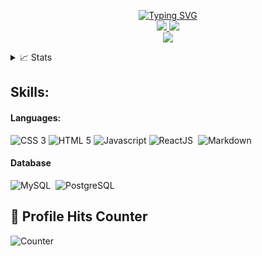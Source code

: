 <p align="center">
<a href="https://github.com/maranathaadesanya">
    <img src="https://readme-typing-svg.demolab.com?font=Georgia&size=18&duration=2000&pause=100&multiline=true&width=500&height=80&lines=Abraham+Kanime;Software+Engineer+%7C+Frontend+Engingeer" alt="Typing SVG" />
</a>
<br/>

<a href="https://www.linkedin.com/in/abraham-kanime-1053b2a4?utm_source=share&utm_campaign=share_via&utm_content=profile&utm_medium=android_app">
    <img src="https://img.shields.io/badge/-Linkedin-blue?style=flat-square&logo=linkedin">
</a>

<a href="mailto:abramkanime@gmail.com">
    <img src="https://img.shields.io/badge/-Email-red?style=flat-square&logo=gmail&logoColor=white">
</a>
  
<br/>

<a href="https://github.com/AbramKanime">
    <img src="https://github-stats-alpha.vercel.app/api?username=maranathaadesanya&cc=22272e&tc=37BCF6&ic=fff&bc=0000">
</a>

<details>
<summary>📈 Stats</summary>
<br>
My Github Stats

![](http://github-profile-summary-cards.vercel.app/api/cards/profile-details?username=AbramKanime&theme=dracula) 

![](http://github-profile-summary-cards.vercel.app/api/cards/repos-per-language?username=AbramKanime&theme=dracula) 
![](http://github-profile-summary-cards.vercel.app/api/cards/most-commit-language?username=AbramKanime&theme=dracula)

</details>
</p>

## Skills:

#### Languages:

![CSS 3](https://img.shields.io/badge/CSS3-1572B6?style=for-the-badge&logo=css3&logoColor=white)
![HTML 5](https://img.shields.io/badge/HTML5-E34F26?style=for-the-badge&logo=html5&logoColor=white)
![Javascript](https://img.shields.io/badge/JavaScript-323330?style=for-the-badge&logo=javascript&logoColor=F7DF1E)
![ReactJS](https://img.shields.io/badge/-ReactJs-61DAFB?logo=react&logoColor=white&style=for-the-badge)&nbsp;
![Markdown](https://img.shields.io/badge/markdown-%23000000.svg?style=for-the-badge&logo=markdown&logoColor=white)

#### Database

![MySQL](https://img.shields.io/badge/MySQL-00000F?style=for-the-badge&logo=mysql&logoColor=white)&nbsp;
![PostgreSQL](https://img.shields.io/badge/PostgreSQL-316192?style=for-the-badge&logo=postgresql&logoColor=white)&nbsp;


## 🎯 Profile Hits Counter
![Counter](https://hits.seeyoufarm.com/api/count/incr/badge.svg?url=https%3A%2F%2Fgithub.com%2F{AbramKanime}1212%2Fhit-counter)




<!--
**AbramKanime/AbramKanime** is a ✨ _special_ ✨ repository because its `README.md` (this file) appears on your GitHub profile.

Here are some ideas to get you started:

- 🔭 I’m currently working on ...
- 🌱 I’m currently learning ...
- 👯 I’m looking to collaborate on ...
- 🤔 I’m looking for help with ...
- 💬 Ask me about ...
- 📫 How to reach me: ...
- 😄 Pronouns: ...
- ⚡ Fun fact: ...
-->
